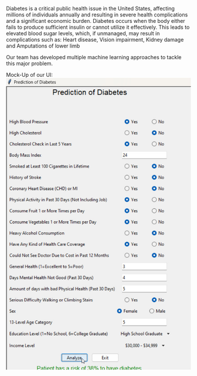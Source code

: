 Diabetes is a critical public health issue in the United States, affecting millions of individuals annually and resulting in severe health complications and a significant economic burden. Diabetes occurs when the body either fails to produce sufficient insulin or cannot utilize it effectively. This leads to elevated blood sugar levels, which, if unmanaged, may result in complications such as: Heart disease, Vision impairment, Kidney damage and Amputations of lower limb

Our team has developed multiple machine learning approaches to tackle this major problem.

Mock-Up of our UI:
![Mockup UI](./Mockup_UI.jpeg)
